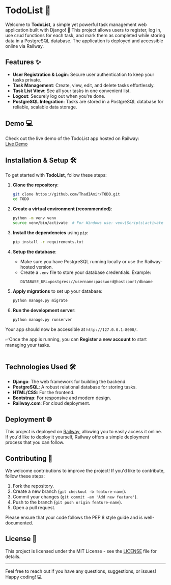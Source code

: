 # TodoList 🎯

Welcome to **TodoList**, a simple yet powerful task management web application built with Django! 🚀 This project allows users to register, log in, use crud functions for each task, and mark them as completed while storing data in a PostgreSQL database. The application is deployed and accessible online via Railway.

## Features ✨

- **User Registration & Login**: Secure user authentication to keep your tasks private.
- **Task Management**: Create, view, edit, and delete tasks effortlessly.
- **Task List View**: See all your tasks in one convenient list.
- **Logout**: Securely log out when you're done.
- **PostgreSQL Integration**: Tasks are stored in a PostgreSQL database for reliable, scalable data storage.

## Demo 💻

Check out the live demo of the TodoList app hosted on Railway:  
[Live Demo](https://web-production-d168.up.railway.app/)

## Installation & Setup 🛠️

To get started with **TodoList**, follow these steps:

1. **Clone the repository**:
    ```bash
    git clone https://github.com/ThadIAmir/TODO.git
    cd TODO
    ```

2. **Create a virtual environment (recommended)**:
    ```bash
    python -m venv venv
    source venv/bin/activate  # For Windows use: venv\Scripts\activate
    ```

3. **Install the dependencies** using `pip`:
    ```bash
    pip install -r requirements.txt
    ```

4. **Setup the database**:
    - Make sure you have PostgreSQL running locally or use the Railway-hosted version.
    - Create a `.env` file to store your database credentials. Example:
      ```plaintext
      DATABASE_URL=postgres://username:password@host:port/dbname
      ```

5. **Apply migrations** to set up your database:
    ```bash
    python manage.py migrate
    ```

6. **Run the development server**:
    ```bash
    python manage.py runserver
    ```

Your app should now be accessible at `http://127.0.0.1:8000/`.

✅Once the app is running, you can <b>Register a new account</b> to start managing your tasks.
<br><br>

## Technologies Used 🛠️

- **Django**: The web framework for building the backend.
- **PostgreSQL**: A robust relational database for storing tasks.
- **HTML/CSS**: For the frontend.
- **Bootstrap**: For responsive and modern design.
- **Railway.com**: For cloud deployment.

## Deployment 🌐

This project is deployed on [Railway](https://railway.app/), allowing you to easily access it online. If you'd like to deploy it yourself, Railway offers a simple deployment process that you can follow.

## Contributing 🤝

We welcome contributions to improve the project! If you'd like to contribute, follow these steps:

1. Fork the repository.
2. Create a new branch (`git checkout -b feature-name`).
3. Commit your changes (`git commit -am 'Add new feature'`).
4. Push to the branch (`git push origin feature-name`).
5. Open a pull request.

Please ensure that your code follows the PEP 8 style guide and is well-documented.

## License 📜

This project is licensed under the MIT License - see the [LICENSE](LICENSE) file for details.

---

Feel free to reach out if you have any questions, suggestions, or issues! Happy coding! 💻
